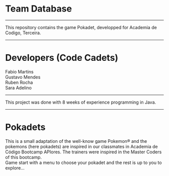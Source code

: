 # Team Database
<hr>

This repository contains the game Pokadet, developped for Academia de Codigo, Terceira.

<hr>

<h1>Developers (Code Cadets)</h1>

Fabio Martins<br>
Gustavo Mendes<br>
Ruben Rocha<br>
Sara Adelino<br>

<hr>

This project was done with 8 weeks of experience programming in Java.

<hr>

<h1>Pokadets</h1>

This is a small adaptation of the well-know game Pokemon® and the pokemons (here pokadets) are inspired in our classmates in Academia de Código Bootcamp APIores. The trainers were inspired in the Master Coders of this bootcamp.<br>
Game start with a menu to choose your pokadet and the rest is up to you to explore... <br>
